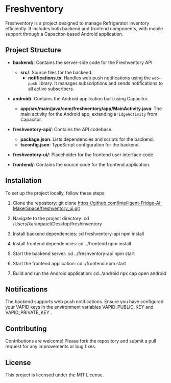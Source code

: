 # Freshventory

Freshventory is a project designed to manage Refrigerator inventory efficiently. It includes both backend and frontend components, with mobile support through a Capacitor-based Android application.

## Project Structure

- **backend/**: Contains the server-side code for the Freshventory API.
  - **src/**: Source files for the backend.
    - **notifications.ts**: Handles web push notifications using the `web-push` library. It manages subscriptions and sends notifications to all active subscribers.

- **android/**: Contains the Android application built using Capacitor.
  - **app/src/main/java/com/freshventory/app/MainActivity.java**: The main activity for the Android app, extending `BridgeActivity` from Capacitor.

- **freshventory-api/**: Contains the API codebase.
  - **package.json**: Lists dependencies and scripts for the backend.
  - **tsconfig.json**: TypeScript configuration for the backend.

- **freshventory-ui/**: Placeholder for the frontend user interface code.

- **frontend/**: Contains the source code for the frontend application.

## Installation

To set up the project locally, follow these steps:

1. Clone the repository:
   git clone https://github.com/Intelligent-Fridge-AI-MakerSpace/freshventory_ui.git

2. Navigate to the project directory:
   cd /Users/karanpatel/Desktop/freshinventory

3. Install backend dependencies:
   cd freshventory-api
   npm install

4. Install frontend dependencies:
   cd ../frontend
   npm install

5. Start the backend server:
   cd ../freshventory-api
   npm start

6. Start the frontend application:
   cd../frontend
   npm start

7. Build and run the Android application:
   cd../android
   npx cap open android

## Notifications
The backend supports web push notifications. Ensure you have configured your VAPID keys in the environment variables VAPID_PUBLIC_KEY and VAPID_PRIVATE_KEY .

## Contributing
Contributions are welcome! Please fork the repository and submit a pull request for any improvements or bug fixes.

## License
This project is licensed under the MIT License.
